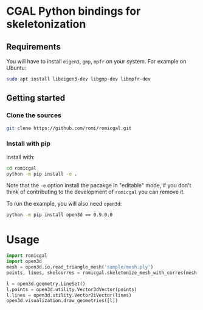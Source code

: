 CGAL Python bindings for skeletonization
===

## Requirements
You will have to install `eigen3`, `gmp`, `mpfr` on your system.
For example on Ubuntu:
```bash
sudo apt install libeigen3-dev libgmp-dev libmpfr-dev
```

## Getting started

### Clone the sources
```bash
git clone https://github.com/romi/romicgal.git
```

### Install with pip
Install with:
```bash
cd romicgal
python -m pip install -e .
```
Note that the `-e` option install the pacakge in "editable" mode, if you don't think of contributing to the development of `romicgal` you can remove it.

To run the example, you will also need `open3d`:
```bash
python -m pip install open3d == 0.9.0.0
```

Usage
===
```python
import romicgal
import open3d
mesh = open3d.io.read_triangle_mesh('sample/mesh.ply')
points, lines, skelcorres = romicgal.skeletonize_mesh_with_corres(mesh.vertices, mesh.triangles)

l = open3d.geometry.LineSet()
l.points = open3d.utility.Vector3dVector(points)
l.lines = open3d.utility.Vector2iVector(lines)
open3d.visualization.draw_geometries([l])
```
